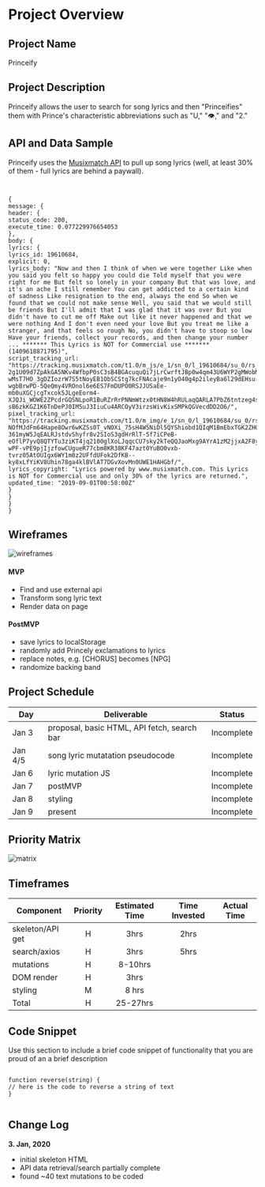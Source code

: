 # Project Overview

## Project Name

Princeify

## Project Description

Princeify allows the user to search for song lyrics and then "Princeifies" them with Prince's characteristic abbreviations such as "U," "👁️," and "2."

## API and Data Sample

Princeify uses the [Musixmatch API](https://developer.musixmatch.com/) to pull up song lyrics (well, at least 30% of them - full lyrics are behind a paywall).

```


{
message: {
header: {
status_code: 200,
execute_time: 0.077229976654053
},
body: {
lyrics: {
lyrics_id: 19610684,
explicit: 0,
lyrics_body: "Now and then I think of when we were together Like when you said you felt so happy you could die Told myself that you were right for me But felt so lonely in your company But that was love, and it's an ache I still remember You can get addicted to a certain kind of sadness Like resignation to the end, always the end So when we found that we could not make sense Well, you said that we would still be friends But I'll admit that I was glad that it was over But you didn't have to cut me off Make out like it never happened and that we were nothing And I don't even need your love But you treat me like a stranger, and that feels so rough No, you didn't have to stoop so low Have your friends, collect your records, and then change your number ... ******* This Lyrics is NOT for Commercial use ******* (1409618871795)",
script_tracking_url: "https://tracking.musixmatch.com/t1.0/m_js/e_1/sn_0/l_19610684/su_0/rs_0/tr_3vUCAKgtc9fFcHEccdWyaSMU9yu10L0suYXzo9lyyV_XNlSIkneRO3Dsx3CWiLt2V09dcKy3XDLMcgbmz_Yzj9FMYTpaDZuLyMy-2g1U09d7ZpAkGA5NKv4WfbpP0sC3sB4BGAcuquQi7jLrCwrftJBp0w4qm43U6WYP2gMWobMZKYH259gS5iMHIkE7Efg8zkuU7FLSVVh-wMsT7HO_3gDZIozrW7S5tNoyEB1ObSCStg7kcFNAcaje9n1yO40g4p2ileyBa6l29dEHsu-wgbBrwPD-5QeQmy4VROnol6e6ES7FmDUPO0RSJJUSaEe-mb0uXGCjcgTxcok5JLgeEorm4-XJQJi_WOWE2ZPcdrGQSNLpoR1BuRZrRrPNNmWtzx0tHN8W4hRULaqQARLA7PbZ6tntzeg4s-sB6zkKGZ1K6TnDePJ0IM5uJ3IiuCu4ARCOyV3irzsWivKixSMPkQGVecdDD2O6/",
pixel_tracking_url: "https://tracking.musixmatch.com/t1.0/m_img/e_1/sn_0/l_19610684/su_0/rs_0/tr_3vUCAF-NOfMJdFm64Hape8Owr6wKZSs0T_vNOXi_75sH4W5NiDl5QYShiobd1QIqM1BmEbxTGK2ZH0BX9VSHPNbfkBLquXVUZ0h717nBlR_fZKjL23HSJreE2lTikREEdTQqKatik7xMBqDa2XKrq8s_ETFkVLnZjJ7mAhrem736FJ3nEaGmZmODycRxFGTOPDLc-361myW5JqEALRJstdvShyfr8v2SIoS3gdHrRlT-5f7iCPeB-eOflP7yvQ8QTYTu3ziKT4jq2100glXoLJqqcCU7sky2kTeQQJaoMxg9AYrA1zM2jjxA2F8yv1SN9FV1scsdEYUaYU8Kd867lIFKSKz-wPF-vPE9pjIjzfowCUgueR77cbm8KR38KF47azt0YuBO0vxb-tvrz05AtOUIgx6WY1m0z2UFfdUFok2DfKB--ky8xLfYiKV8Uhin78ga4klBVlAT7DGvXovMn0UWE1HAHGbf/",
lyrics_copyright: "Lyrics powered by www.musixmatch.com. This Lyrics is NOT for Commercial use and only 30% of the lyrics are returned.",
updated_time: "2019-09-01T00:58:00Z"
}
}
}
}

```

## Wireframes

![wireframes](https://i.imgur.com/ZdmmsUY.jpg "before and after search")

#### MVP

- Find and use external api
- Transform song lyric text
- Render data on page

#### PostMVP

- save lyrics to localStorage
- randomly add Princely exclamations to lyrics
- replace notes, e.g. [CHORUS] becomes [NPG]
- randomize backing band

## Project Schedule

| Day     | Deliverable                                 | Status     |
| ------- | ------------------------------------------- | ---------- |
| Jan 3   | proposal, basic HTML, API fetch, search bar | Incomplete |
| Jan 4/5 | song lyric mutatation pseudocode            | Incomplete |
| Jan 6   | lyric mutation JS                           | Incomplete |
| Jan 7   | postMVP                                     | Incomplete |
| Jan 8   | styling                                     | Incomplete |
| Jan 9   | present                                     | Incomplete |

## Priority Matrix

![matrix](https://i.imgur.com/Vor475U.jpg "priority matrix")

## Timeframes

| Component        | Priority | Estimated Time | Time Invested | Actual Time |
| ---------------- | :------: | :------------: | :-----------: | :---------: |
| skeleton/API get |    H     |      3hrs      |     2hrs      |             |
| search/axios     |    H     |      3hrs      |     5hrs      |             |
| mutations        |    H     |    8-10hrs     |               |             |
| DOM render       |    H     |      3hrs      |               |             |
| styling          |    M     |     8 hrs      |               |             |
| Total            |    H     |    25-27hrs    |               |             |

## Code Snippet

Use this section to include a brief code snippet of functionality that you are proud of an a brief description

```

function reverse(string) {
// here is the code to reverse a string of text
}


```

## Change Log

**3. Jan, 2020**

- initial skeleton HTML
- API data retrieval/search partially complete
- found ~40 text mutations to be coded
